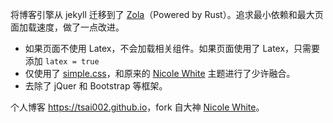 将博客引擎从 jekyll 迁移到了 [Zola](https://www.getzola.org/)（Powered by Rust）。追求最小依赖和最大页面加载速度，做了一点改进。

* 如果页面不使用 Latex，不会加载相关组件。如果页面使用了 Latex，只需要添加 `latex = true`
* 仅使用了 [simple.css](https://github.com/kevquirk/simple.css)，和原来的 [Nicole White](https://github.com/nicolewhite/nicolewhite.github.io_old) 主题进行了少许融合。
* 去除了 jQuer 和 Bootstrap 等框架。


个人博客 <https://tsai002.github.io>，fork 自大神 [Nicole White](https://github.com/nicolewhite/nicolewhite.github.io_old)。
